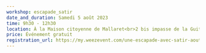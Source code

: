 ```yaml
---
workshop: escapade_satir
date_and_duration: Samedi 5 août 2023
time: 9h30 - 12h30
location: À la Maison citoyenne de Mallaret<br>2 bis impasse de la Guite<br>Lieu-dit Mallaret<br>63250 Celles-sur-Durolle
price: Événement gratuit
registration_url: https://my.weezevent.com/une-escapade-avec-satir-aout-2023
---
```

